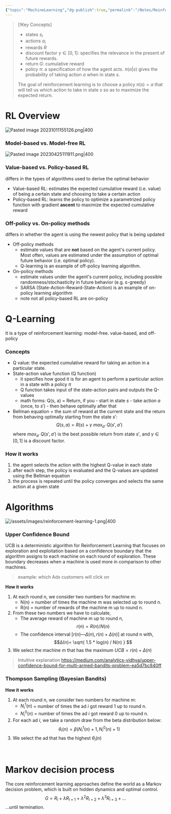 ```yaml
---
{"topic":"MachineLearning","dg-publish":true,"permalink":"/Notes/Reinforcement Learning/","dgPassFrontmatter":true,"noteIcon":""}
---
```


> [!Key Concepts]
> - states $s_i$ 
> - actions $a_i$
> - rewards $R$
> - discount factor $\gamma \in [0, 1]$: specifies the relevance in the present of future rewards.
> - return $G$: cumulative reward
> - policy $\pi$: a specification of how the agent acts. $\pi(a|s)$ gives the probability of taking action $a$ when in state $s$.
> 
> The goal of reinforcement learning is to choose a policy $\pi (s)=a$ that will tell us which action to take in state $s$ so as to maximize the expected return. 
# RL Overview
![Pasted image 20231011155126.png|400](/img/user/assets/images/Pasted%20image%2020231011155126.png)
### Model-based vs. Model-free RL
![Pasted image 20230425111911.png|400](/img/user/assets/images/Pasted%20image%2020230425111911.png)

### Value-based vs. Policy-based RL
differs in the types of algorithms used to derive the optimal behavior 
- Value-based RL: estimates the expected cumulative reward (i.e. value) of being a certain state and choosing to take a certain action
- Policy-based RL: learns the policy to optimize a parametrized policy function with gradient **ascent** to maximize the expected cumulative reward
### Off-policy vs. On-policy methods
differs in whether the agent is using the newest policy that is being updated 
- Off-policy methods 
	- estimate values that are **not** based on the agent's current policy. Most often, values are estimated under the assumption of optimal future behavior (i.e. optimal policy).
	- Q-learning is an example of off-policy learning algorithm.
- On-policy methods 
	- estimate values under the agent's current policy, including possible randomness/stochasticity in future behavior (e.g. ε-greedy)
	- SARSA (State-Action-Reward-State-Action) is an example of on-policy learning algorithm
	- note not all policy-based RL are on-policy

# Q-Learning
It is a type of reinforcement learning: model-free. value-based, and off-policy
### Concepts
- Q value: the expected cumulative reward for taking an action in a particular state.
- State-action value function (Q function)
	- it specifies how good it is for an agent to perform a particular action in a state with a policy $\pi$
	- Q function takes input of the state-action pairs and outputs the Q-values
	- math forms: Q(s, a) = Return, if you
			- start in state $s$
			- take action $a$ (once, to $s'$) 
			- then behave optimally after that
- Bellman equation = the sum of reward at the current state and the return from behaving optimally starting from the state $s'$:
	$$
	Q(s, a) = R(s)+\gamma \ max_{a'} \ Q(s', a')
	$$
	where $max_{a'} \ Q(s', a')$ is the best possible return from state $s'$, and  $\gamma \in [0, 1]$  is a discount factor. 
### How it works
1. the agent selects the action with the highest Q-value in each state
2. after each step, the policy is evaluated and the Q-values are updated using the Bellman equation
3. the process is repeated until the policy converges and selects the same action at a given state
# Algorithms 
![/assets/images/reinforcement-learning-1.png|400](/img/user/assets/images/reinforcement-learning-1.png)
### Upper Confidence Bound
UCB is a deterministic algorithm for Reinforcement Learning that focuses on exploration and exploitation based on a confidence boundary that the algorithm assigns to each machine on each round of exploration. These boundary decreases when a machine is used more in comparison to other machines.
> example: which Ads customers will click on

 **How it works**
1. At each round n, we consider two numbers for machine m:
	- N(n) = number of times the machine m was selected up to round n.
	- R(n) = number of rewards of the machine m up to round n.
2. From these two numbers we have to calculate,
	- The average reward of machine m up to round n, $$r(n) = R(n) / N(n)$$
	- The confidence interval $[r(n) — Δ(n), r(n)+Δ(n)]$ at round n with, 
$$Δ(n)= \sqrt{ 1.5 * log(n) / N(n) } $$
3. We select the machine m that has the maximum $UCB = r(n)+Δ(n)$

> Intuitive explanation
https://medium.com/analytics-vidhya/upper-confidence-bound-for-multi-armed-bandits-problem-ea5d7bc840ff

### Thompson Sampling (Bayesian Bandits)
**How it works**
1. At each round n, we consider two numbers for machine m:
	- $N_i^1(n)$ = number of times the ad $i$ got reward 1 up to round n.
	- $N_i^0(n)$ = number of times the ad $i$ got reward 0 up to round n.
2. For each ad $i$, we take a random draw from the beta distribution below:
	$$
	\theta_i (n) = \beta (N_i^1 (n)+1, N_i^0 (n) + 1)	
  $$
3. We select the ad that has the highest $\theta_i (n)$


 


 
# Markov decision process
The core reinforcement learning approaches define the world as a Markov decision problem, which is built on hidden dynamics and optimal control.
 $$G = R_i + \lambda R_{i+1} + \lambda^2 R_{i+2} + \lambda^3 R_{i+3}+ ... $$
	 ...until termination.